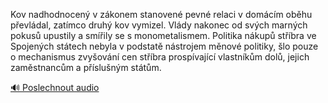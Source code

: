
Kov nadhodnocený v zákonem stanovené pevné relaci v domácím oběhu převládal, zatímco druhý kov vymizel. Vlády nakonec od svých marných pokusů upustily a smířily se s monometalismem. Politika nákupů stříbra ve Spojených státech nebyla v podstatě nástrojem měnové politiky, šlo pouze o mechanismus zvyšování cen stříbra prospívající vlastníkům dolů, jejich zaměstnancům a příslušným státům.

[🔊 Poslechnout audio](/data/7-paragraphs/audio/chapter_155/para_008-Kov-nadhodnocen-v-zkonem-stanoven-pevn-relaci.mp3)
